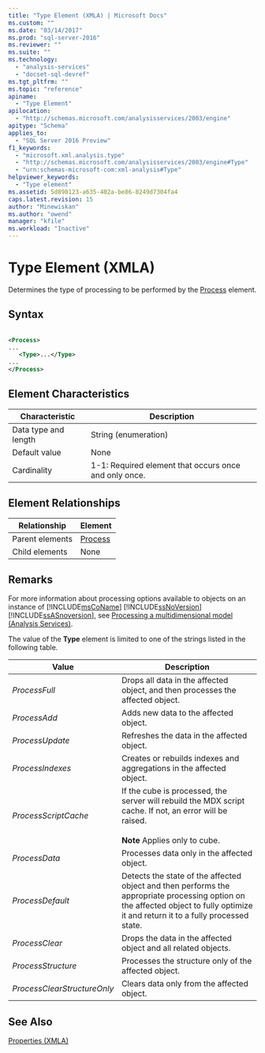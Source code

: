 ```yaml
---
title: "Type Element (XMLA) | Microsoft Docs"
ms.custom: ""
ms.date: "03/14/2017"
ms.prod: "sql-server-2016"
ms.reviewer: ""
ms.suite: ""
ms.technology: 
  - "analysis-services"
  - "docset-sql-devref"
ms.tgt_pltfrm: ""
ms.topic: "reference"
apiname: 
  - "Type Element"
apilocation: 
  - "http://schemas.microsoft.com/analysisservices/2003/engine"
apitype: "Schema"
applies_to: 
  - "SQL Server 2016 Preview"
f1_keywords: 
  - "microsoft.xml.analysis.type"
  - "http://schemas.microsoft.com/analysisservices/2003/engine#Type"
  - "urn:schemas-microsoft-com:xml-analysis#Type"
helpviewer_keywords: 
  - "Type element"
ms.assetid: 5d898123-a635-402a-be86-8249d7304fa4
caps.latest.revision: 15
author: "Minewiskan"
ms.author: "owend"
manager: "kfile"
ms.workload: "Inactive"
---
```

# Type Element (XMLA)
  Determines the type of processing to be performed by the [Process](../../../analysis-services/xmla/xml-elements-commands/process-element-xmla.md) element.  
  
## Syntax  
  
```xml  
  
<Process>  
...  
   <Type>...</Type>  
...  
</Process>  
```  
  
## Element Characteristics  
  
|Characteristic|Description|  
|--------------------|-----------------|  
|Data type and length|String (enumeration)|  
|Default value|None|  
|Cardinality|1-1: Required element that occurs once and only once.|  
  
## Element Relationships  
  
|Relationship|Element|  
|------------------|-------------|  
|Parent elements|[Process](../../../analysis-services/xmla/xml-elements-commands/process-element-xmla.md)|  
|Child elements|None|  
  
## Remarks  
 For more information about processing options available to objects on an instance of [!INCLUDE[msCoName](../../../includes/msconame-md.md)] [!INCLUDE[ssNoVersion](../../../includes/ssnoversion-md.md)] [!INCLUDE[ssASnoversion](../../../includes/ssasnoversion-md.md)], see [Processing a multidimensional model &#40;Analysis Services&#41;](../../../analysis-services/multidimensional-models/processing-a-multidimensional-model-analysis-services.md).  
  
 The value of the **Type** element is limited to one of the strings listed in the following table.  
  
|Value|Description|  
|-----------|-----------------|  
|*ProcessFull*|Drops all data in the affected object, and then processes the affected object.|  
|*ProcessAdd*|Adds new data to the affected object.|  
|*ProcessUpdate*|Refreshes the data in the affected object.|  
|*ProcessIndexes*|Creates or rebuilds indexes and aggregations in the affected object.|  
|*ProcessScriptCache*|If the cube is processed, the server will rebuild the MDX script cache. If not, an error will be raised.<br /><br /> **Note** Applies only to cube.|  
|*ProcessData*|Processes data only in the affected object.|  
|*ProcessDefault*|Detects the state of the affected object and then performs the appropriate processing option on the affected object to fully optimize it and return it to a fully processed state.|  
|*ProcessClear*|Drops the data in the affected object and all related objects.|  
|*ProcessStructure*|Processes the structure only of the affected object.|  
|*ProcessClearStructureOnly*|Clears data only from the affected object.|  
  
## See Also  
 [Properties &#40;XMLA&#41;](../../../analysis-services/xmla/xml-elements-properties/xml-elements-properties.md)  
  
  
